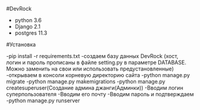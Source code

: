 #DevRock

- python 3.6
- Django 2.1
- postgres 11.3


#Установка

-pip install -r requirements.txt
-создаем базу данных DevRock (хост, логин и пароль прописаны в файле setting.py
  в параметре DATABASE. Можно заменить на свои или использовать
  предустановленные)
-открываем в консоли корневую директорию сайта
-python manage.py migrate
-python manage.py makemigrations
-python manage.py createsuperuser(Создание админа джанги(Админки))
-Вводим логин суперпользователя
-Вводим его почту
-Вводим пароль и подтверждаем
-python manage.py runserver

